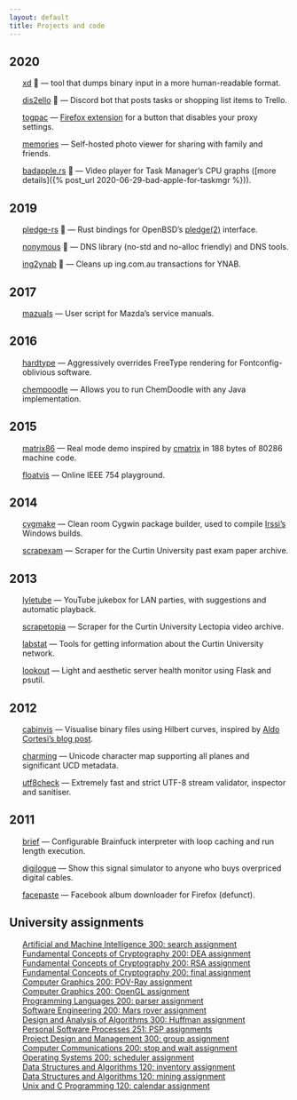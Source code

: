 ```yaml
---
layout: default
title: Projects and code
---
```


<style>
ul {
	margin-left: 0;
	list-style: none;
}
</style>

<h2>2020</h2>

* [xd](https://bitbucket.org/delan/xd) 🦀 — tool that dumps binary input in a more human-readable format.

* [dis2ello](https://bitbucket.org/delan/dis2ello) 🦀 — Discord bot that posts tasks or shopping list items to Trello.

* [togpac](https://bitbucket.org/delan/togpac) — [Firefox extension](https://addons.mozilla.org/firefox/addon/togpac/) for a button that disables your proxy settings.

* [memories](https://bitbucket.org/delan/memories) — Self-hosted photo viewer for sharing with family and friends.

* [badapple.rs](https://bitbucket.org/delan/badapple.rs) 🦀 — Video player for Task Manager’s CPU graphs ([more details]({% post_url 2020-06-29-bad-apple-for-taskmgr %})).

<h2>2019</h2>

* [pledge-rs](https://github.com/i80and/pledge-rs) 🦀 — Rust bindings for OpenBSD’s [pledge(2)](https://man.openbsd.org/OpenBSD-5.9/pledge.2) interface.

* [nonymous](https://bitbucket.org/delan/nonymous) 🦀 — DNS library (no-std and no-alloc friendly) and DNS tools.

* [ing2ynab](https://bitbucket.org/delan/ing2ynab) 🦀 — Cleans up ing.com.au transactions for YNAB.

<h2>2017</h2>

* [mazuals](https://bitbucket.org/delan/mazuals) — User script for Mazda’s service manuals.

<h2>2016</h2>

* [hardtype](https://bitbucket.org/delan/hardtype) — Aggressively overrides FreeType rendering for Fontconfig-oblivious software.

* [chempoodle](https://bitbucket.org/delan/chempoodle) — Allows you to run ChemDoodle with any Java implementation.

<h2>2015</h2>

* [matrix86](https://bitbucket.org/delan/matrix86) — Real mode demo inspired by [cmatrix](http://www.asty.org/cmatrix/) in 188 bytes of 80286 machine code.

* [floatvis](floatvis) — Online IEEE 754 playground.

<h2>2014</h2>

* [cygmake](https://github.com/delan/cygmake) — Clean room Cygwin package builder, used to compile [Irssi’s](http://irssi.org/) Windows builds.

* [scrapexam](https://github.com/delan/scrapexam) — Scraper for the Curtin University past exam paper archive.

<h2>2013</h2>

* [lyletube](https://github.com/delan/lyletube) — YouTube jukebox for LAN parties, with suggestions and automatic playback.

* [scrapetopia](https://github.com/delan/scrapetopia) — Scraper for the Curtin University Lectopia video archive.

* [labstat](https://github.com/delan/labstat) — Tools for getting information about the Curtin University network.

* [lookout](https://github.com/delan/lookout) — Light and aesthetic server health monitor using Flask and psutil.

<h2>2012</h2>

* [cabinvis](cabinvis) — Visualise binary files using Hilbert curves, inspired by [Aldo Cortesi’s blog post](http://corte.si/posts/visualisation/binvis/index.html).

* [charming](charming) — Unicode character map supporting all planes and significant UCD metadata.

* [utf8check](https://github.com/delan/utf8check) — Extremely fast and strict UTF-8 stream validator, inspector and sanitiser.

<h2>2011</h2>

* [brief](https://github.com/delan/brief) — Configurable Brainfuck interpreter with loop caching and run length execution.

* [digilogue](digilogue) — Show this signal simulator to anyone who buys overpriced digital cables.

* [facepaste](https://github.com/delan/facepaste) — Facebook album downloader for Firefox (defunct).

<h2>University assignments</h2>

* [Artificial and Machine Intelligence 300: search assignment](https://bitbucket.org/delan/stratagem)
* [Fundamental Concepts of Cryptography 200: DEA assignment](https://bitbucket.org/delan/focaccia)
* [Fundamental Concepts of Cryptography 200: RSA assignment](https://bitbucket.org/delan/recusant)
* [Fundamental Concepts of Cryptography 200: final assignment](https://bitbucket.org/delan/funcept)
* [Computer Graphics 200: POV-Ray assignment](https://github.com/delan/phongray)
* [Computer Graphics 200: OpenGL assignment](https://github.com/delan/outback)
* [Programming Languages 200: parser assignment](https://github.com/delan/plc)
* [Software Engineering 200: Mars rover assignment](https://github.com/delan/rover)
* [Design and Analysis of Algorithms 300: Huffman assignment](https://github.com/delan/daahuff)
* [Personal Software Processes 251: PSP assignments](https://github.com/delan/psphw)
* [Project Design and Management 300: group assignment](https://github.com/delan/tothemoon)
* [Computer Communications 200: stop and wait assignment](https://github.com/delan/hammertime)
* [Operating Systems 200: scheduler assignment](https://github.com/delan/osched)
* [Data Structures and Algorithms 120: inventory assignment](https://github.com/delan/dsainventory)
* [Data Structures and Algorithms 120: mining assignment](https://github.com/delan/dsamining)
* [Unix and C Programming 120: calendar assignment](https://github.com/delan/ucpcal)
